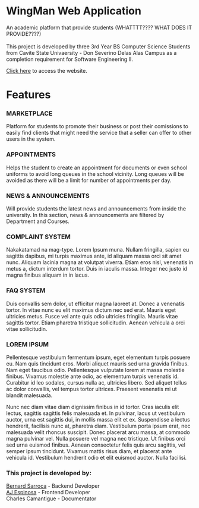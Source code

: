 # WingMan Web Application
An academic platform that provide students (WHATTTT???? WHAT DOES IT PROVIDE????) <br><br>
This project is developed by three 3rd Year BS Computer Science Students from Cavite State Univaersity - Don Severino Delas Alas Campus as a completion requirement for Software Engineering II.

[Click here](https://wingman-beta.vercel.app/) to access the website.

# Features
### MARKETPLACE
Platform for students to promote their business or post their comissions to easily find clients that might need the service that a seller can offer to other users in the system.

### APPOINTMENTS
Helps the student to create an appointment for documents or even school uniforms to avoid long queues in the school vicinity. Long queues will be avoided as there will be a limit for number of appointments per day.

### NEWS & ANNOUNCEMENTS
Will provide students the latest news and announcements from inside the university. In this section, news & announcements are filtered by Department and Courses.

### COMPLAINT SYSTEM
Nakakatamad na mag-type. Lorem Ipsum muna. Nullam fringilla, sapien eu sagittis dapibus, mi turpis maximus ante, id aliquam massa orci sit amet nunc. Aliquam lacinia magna at volutpat viverra. Etiam eros nisl, venenatis in metus a, dictum interdum tortor. Duis in iaculis massa. Integer nec justo id magna finibus aliquam in in lacus.

### FAQ SYSTEM
Duis convallis sem dolor, ut efficitur magna laoreet at. Donec a venenatis tortor. In vitae nunc eu elit maximus dictum nec sed erat. Mauris eget ultricies metus. Fusce vel ante quis odio ultricies fringilla. Mauris vitae sagittis tortor. Etiam pharetra tristique sollicitudin. Aenean vehicula a orci vitae sollicitudin.

### LOREM IPSUM
Pellentesque vestibulum fermentum ipsum, eget elementum turpis posuere eu. Nam quis tincidunt eros. Morbi aliquet mauris sed urna gravida finibus. Nam eget faucibus odio. Pellentesque vulputate lorem at massa molestie finibus. Vivamus molestie ante odio, ac elementum turpis venenatis id. Curabitur id leo sodales, cursus nulla ac, ultricies libero. Sed aliquet tellus ac dolor convallis, vel tempus tortor ultrices. Praesent venenatis mi ut blandit malesuada.

Nunc nec diam vitae diam dignissim finibus in id tortor. Cras iaculis elit lectus, sagittis sagittis felis malesuada et. In pulvinar, lacus ut vestibulum auctor, urna est sagittis dui, in mollis massa elit et ex. Suspendisse a lectus hendrerit, facilisis nunc at, pharetra diam. Vestibulum porta ipsum erat, nec malesuada velit rhoncus suscipit. Donec placerat arcu massa, at commodo magna pulvinar vel. Nulla posuere vel magna nec tristique. Ut finibus orci sed urna euismod finibus. Aenean consectetur felis quis arcu sagittis, vel semper ipsum tincidunt. Vivamus mattis risus diam, et placerat ante vehicula id. Vestibulum hendrerit odio et elit euismod auctor. Nulla facilisi.

### This project is developed by:
[Bernard Sarroca](https://github.com/iamnards) - Backend Developer <br>
[AJ Espinosa](https://github.com/eyrooonnn) - Frontend Developer <br>
Charles Camantigue - Documentator
